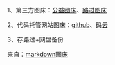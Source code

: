 1、第三方图床：[公益图床](http://sbimg.cn)、[路过图床](https://imgchr.com)

2、代码托管网站图床：[github](https://github.com/)、[码云](https://gitee.com/)

3、存路过+网盘备份

来自：[markdown图床](https://zhuanlan.zhihu.com/p/35270383?ivk_sa=1023345p)
